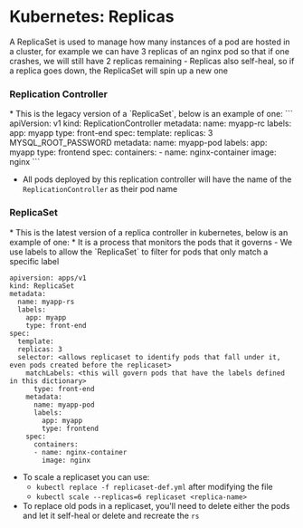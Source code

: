 <h1>Kubernetes: Replicas</h1>
A ReplicaSet is used to manage how many instances of a pod are hosted in a cluster, for example we can have 3 replicas of an nginx pod so that if one crashes, we will still have 2 replicas remaining
  - Replicas also self-heal, so if a replica goes down, the ReplicaSet will spin up a new one
<h3>Replication Controller</h3>
* This is the legacy version of a `ReplicaSet`, below is an example of one:
```
apiVersion: v1
kind: ReplicationController
metadata:
  name: myapp-rc
  labels:
    app: myapp
    type: front-end
spec:
  template: <here we provide the template for the replication, in this case the pod yaml>
  replicas: 3 <how many replicas of this template do we want>MYSQL_ROOT_PASSWORD 
    metadata:
      name: myapp-pod
      labels:
        app: myapp
        type: frontend
    spec:
      containers: <we are listing the containers we want deployed in this replica controller>
      - name: nginx-container
        image: nginx
```

* All pods deployed by this replication controller will have the name of the `ReplicationController` as their pod name

<h3>ReplicaSet</h3>
* This is the latest version of a replica controller in kubernetes, below is an example of one:
* It is a process that monitors the pods that it governs
  - We use labels to allow the `ReplicaSet` to filter for pods that only match a specific label

```
apiversion: apps/v1
kind: ReplicaSet
metadata: 
  name: myapp-rs
  labels:
    app: myapp
    type: front-end
spec:
  template: 
  replicas: 3 
  selector: <allows replicaset to identify pods that fall under it, even pods created before the replicaset>
    matchLabels: <this will govern pods that have the labels defined in this dictionary>
      type: front-end
    metadata:
      name: myapp-pod
      labels:
        app: myapp
        type: frontend
    spec:
      containers: 
      - name: nginx-container
        image: nginx
```

* To scale a replicaset you can use:
  - `kubectl replace -f replicaset-def.yml` after modifying the file
  - `kubectl scale --replicas=6 replicaset <replica-name>`
* To replace old pods in a replicaset, you'll need to delete either the pods and let it self-heal or delete and recreate the `rs`
